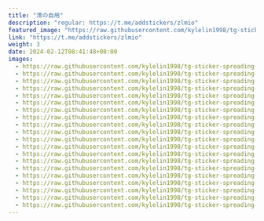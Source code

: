 ```yaml
---
title: "澪の自用"
description: "regular: https://t.me/addstickers/zlmio"
featured_image: "https://raw.githubusercontent.com/kylelin1998/tg-sticker-spreading-worldwide-images/main/img/a5e3522f-2128-4d71-a7db-e586129b4a32.jpg"
link: "https://t.me/addstickers/zlmio"
weight: 3
date: 2024-02-12T08:41:48+08:00
images:
  - https://raw.githubusercontent.com/kylelin1998/tg-sticker-spreading-worldwide-images/main/img/a5e3522f-2128-4d71-a7db-e586129b4a32.jpg
  - https://raw.githubusercontent.com/kylelin1998/tg-sticker-spreading-worldwide-images/main/img/469b1c8e-b896-42da-9a29-722bb74f931e.jpg
  - https://raw.githubusercontent.com/kylelin1998/tg-sticker-spreading-worldwide-images/main/img/76d61c94-08f6-4d98-84c7-bcca3ec6bd43.jpg
  - https://raw.githubusercontent.com/kylelin1998/tg-sticker-spreading-worldwide-images/main/img/d276d130-e9ce-4e44-bd47-bba111f024ab.jpg
  - https://raw.githubusercontent.com/kylelin1998/tg-sticker-spreading-worldwide-images/main/img/1e9cfe48-31fa-4c16-a492-98cbd1991d96.jpg
  - https://raw.githubusercontent.com/kylelin1998/tg-sticker-spreading-worldwide-images/main/img/bee7d332-29a1-472d-b052-4fecedc1a125.jpg
  - https://raw.githubusercontent.com/kylelin1998/tg-sticker-spreading-worldwide-images/main/img/6daf95a6-87f6-4902-b4e1-aede5e2169a0.jpg
  - https://raw.githubusercontent.com/kylelin1998/tg-sticker-spreading-worldwide-images/main/img/c97cb3aa-5d19-40dc-b4cc-fdbbe1ab6ddd.jpg
  - https://raw.githubusercontent.com/kylelin1998/tg-sticker-spreading-worldwide-images/main/img/7c6ec6c9-cb8a-4e68-b140-489123891f89.jpg
  - https://raw.githubusercontent.com/kylelin1998/tg-sticker-spreading-worldwide-images/main/img/826a874f-7dab-4345-86e1-77fa3103d0cd.jpg
  - https://raw.githubusercontent.com/kylelin1998/tg-sticker-spreading-worldwide-images/main/img/53d83277-4688-4b56-b25a-a0add3f2e6d8.jpg
  - https://raw.githubusercontent.com/kylelin1998/tg-sticker-spreading-worldwide-images/main/img/29d2ba80-9844-4d7b-81db-b945b7e01939.jpg
  - https://raw.githubusercontent.com/kylelin1998/tg-sticker-spreading-worldwide-images/main/img/785a24e1-34f9-4e8a-b516-a8c83b455c06.jpg
  - https://raw.githubusercontent.com/kylelin1998/tg-sticker-spreading-worldwide-images/main/img/5f110645-d4f1-48d3-bf88-35abad998a66.jpg
  - https://raw.githubusercontent.com/kylelin1998/tg-sticker-spreading-worldwide-images/main/img/30f9459a-eeeb-49bb-a31b-16caec840dfc.jpg
  - https://raw.githubusercontent.com/kylelin1998/tg-sticker-spreading-worldwide-images/main/img/60552746-4c37-4a33-9e69-36397a8b528d.jpg
  - https://raw.githubusercontent.com/kylelin1998/tg-sticker-spreading-worldwide-images/main/img/13ff94fc-82d8-41c3-a7ad-d9e0c8343b95.jpg
  - https://raw.githubusercontent.com/kylelin1998/tg-sticker-spreading-worldwide-images/main/img/a6975c12-935e-4454-8d8f-639719e969ec.jpg
  - https://raw.githubusercontent.com/kylelin1998/tg-sticker-spreading-worldwide-images/main/img/3275a476-952c-410b-a4b0-5db7e6b95b4c.jpg
  - https://raw.githubusercontent.com/kylelin1998/tg-sticker-spreading-worldwide-images/main/img/56c2ebcd-63b4-4769-bd3a-62aac06259b4.jpg
---
```

